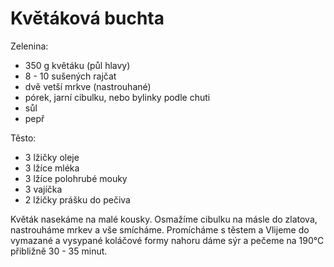 # Květáková buchta

Zelenina: 

* 350 g květáku (půl hlavy)
* 8 - 10 sušených rajčat
* dvě vetší mrkve (nastrouhané)
* pórek, jarní cibulku, nebo bylinky podle chuti
* sůl
* pepř

Těsto: 

* 3 lžičky oleje
* 3 lžíce mléka
* 3 lžíce polohrubé mouky
* 3 vajíčka
* 2 lžičky prášku do pečiva

Květák nasekáme na malé kousky. Osmažíme cibulku na másle do zlatova, nastrouháme mrkev a vše smícháme.
Promícháme s těstem a Vlijeme do vymazané a vysypané koláčové formy nahoru dáme sýr a pečeme na 190°C přibližně 30 - 35 minut.